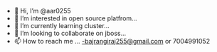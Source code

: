- 👋 Hi, I’m @aar0255
- 👀 I’m interested in open source platfrom...
- 🌱 I’m currently learning cluster...
- 💞️ I’m looking to collaborate on jboss...
- 📫 How to reach me ...
-bajrangiraj255@gmail.com or 7004991052

<!---
aar0255/aar0255 is a ✨ special ✨ repository because its `README.md` (this file) appears on your GitHub profile.
You can click the Preview link to take a look at your changes.
--->
